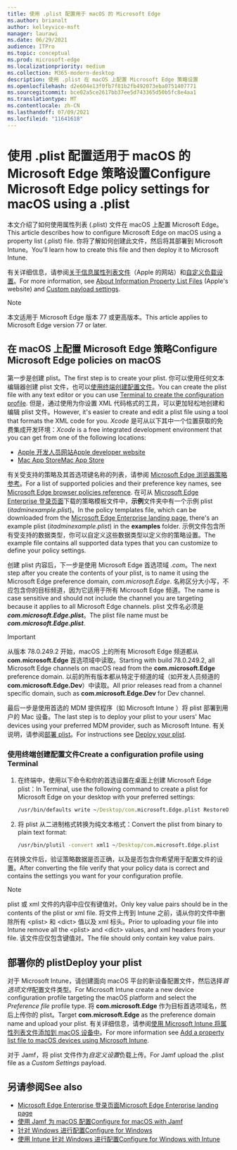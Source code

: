 ```yaml
---
title: 使用 .plist 配置用于 macOS 的 Microsoft Edge
ms.author: brianalt
author: kelleyvice-msft
manager: laurawi
ms.date: 06/29/2021
audience: ITPro
ms.topic: conceptual
ms.prod: microsoft-edge
ms.localizationpriority: medium
ms.collection: M365-modern-desktop
description: 使用 .plist 在 macOS 上配置 Microsoft Edge 策略设置
ms.openlocfilehash: d2e604e13f0fb7f81b2fb492073eba0751407771
ms.sourcegitcommit: bce02a5ce2617bb37ee5d743365d50b5fc8e4aa1
ms.translationtype: MT
ms.contentlocale: zh-CN
ms.lasthandoff: 07/09/2021
ms.locfileid: "11641618"
---
```

# <a name="configure-microsoft-edge-policy-settings-for-macos-using-a-plist"></a><span data-ttu-id="48e04-103">使用 .plist 配置适用于 macOS 的 Microsoft Edge 策略设置</span><span class="sxs-lookup"><span data-stu-id="48e04-103">Configure Microsoft Edge policy settings for macOS using a .plist</span></span>

<span data-ttu-id="48e04-104">本文介绍了如何使用属性列表 (.plist) 文件在 macOS 上配置 Microsoft Edge。</span><span class="sxs-lookup"><span data-stu-id="48e04-104">This article describes how to configure Microsoft Edge on macOS using a property list (.plist) file.</span></span> <span data-ttu-id="48e04-105">你将了解如何创建此文件，然后将其部署到 Microsoft Intune。</span><span class="sxs-lookup"><span data-stu-id="48e04-105">You'll learn how to create this file and then deploy it to Microsoft Intune.</span></span>

<span data-ttu-id="48e04-106">有关详细信息，请参阅[关于信息属性列表文件](https://developer.apple.com/library/archive/documentation/General/Reference/InfoPlistKeyReference/Articles/AboutInformationPropertyListFiles.html)（Apple 的网站）和[自定义负载设置](https://support.apple.com/guide/mdm/custom-mdm9abbdbe7/1/web/1)。</span><span class="sxs-lookup"><span data-stu-id="48e04-106">For more information, see [About Information Property List Files](https://developer.apple.com/library/archive/documentation/General/Reference/InfoPlistKeyReference/Articles/AboutInformationPropertyListFiles.html) (Apple's website) and [Custom payload settings](https://support.apple.com/guide/mdm/custom-mdm9abbdbe7/1/web/1).</span></span>

> [!NOTE]
> <span data-ttu-id="48e04-107">本文适用于 Microsoft Edge 版本 77 或更高版本。</span><span class="sxs-lookup"><span data-stu-id="48e04-107">This article applies to Microsoft Edge version 77 or later.</span></span>

## <a name="configure-microsoft-edge-policies-on-macos"></a><span data-ttu-id="48e04-108">在 macOS 上配置 Microsoft Edge 策略</span><span class="sxs-lookup"><span data-stu-id="48e04-108">Configure Microsoft Edge policies on macOS</span></span>

<span data-ttu-id="48e04-109">第一步是创建 plist。</span><span class="sxs-lookup"><span data-stu-id="48e04-109">The first step is to create your plist.</span></span> <span data-ttu-id="48e04-110">你可以使用任何文本编辑器创建 plist 文件，也可以[使用终端创建配置文件](#create-a-configuration-profile-using-terminal)。</span><span class="sxs-lookup"><span data-stu-id="48e04-110">You can create the plist file with any text editor or you can use [Terminal to create the configuration profile](#create-a-configuration-profile-using-terminal).</span></span> <span data-ttu-id="48e04-111">但是，通过使用为你设置 XML 代码格式的工具，可以更加轻松地创建和编辑 plist 文件。</span><span class="sxs-lookup"><span data-stu-id="48e04-111">However, it's easier to create and edit a plist file using a tool that formats the XML code for you.</span></span> <span data-ttu-id="48e04-112">*Xcode* 是可从以下其中一个位置获取的免费集成开发环境：</span><span class="sxs-lookup"><span data-stu-id="48e04-112">*Xcode* is a free integrated development environment that you can get from one of the following locations:</span></span>

- [<span data-ttu-id="48e04-113">Apple 开发人员网站</span><span class="sxs-lookup"><span data-stu-id="48e04-113">Apple developer website</span></span>](https://developer.apple.com/xcode/)
- [<span data-ttu-id="48e04-114">Mac App Store</span><span class="sxs-lookup"><span data-stu-id="48e04-114">Mac App Store</span></span>](https://apps.apple.com/app/xcode/id497799835?mt=12)

<span data-ttu-id="48e04-115">有关受支持的策略及其首选项键名称的列表，请参阅 [Microsoft Edge 浏览器策略参考](microsoft-edge-policies.md)。</span><span class="sxs-lookup"><span data-stu-id="48e04-115">For a list of supported policies and their preference key names, see [Microsoft Edge browser policies reference](microsoft-edge-policies.md).</span></span> <span data-ttu-id="48e04-116">在可从 [Microsoft Edge Enterprise 登录页面](https://aka.ms/EdgeEnterprise)下载的策略模板文件中，**示例**文件夹中有一个示例 plist (*itadminexample.plist*)。</span><span class="sxs-lookup"><span data-stu-id="48e04-116">In the policy templates file, which can be downloaded from the [Microsoft Edge Enterprise landing page](https://aka.ms/EdgeEnterprise), there's an example plist (*itadminexample.plist*) in the **examples** folder.</span></span> <span data-ttu-id="48e04-117">示例文件包含所有受支持的数据类型，你可以自定义这些数据类型以定义你的策略设置。</span><span class="sxs-lookup"><span data-stu-id="48e04-117">The example file contains all supported data types that you can customize to define your policy settings.</span></span> 

<span data-ttu-id="48e04-118">创建 plist 内容后，下一步是使用 Microsoft Edge 首选项域 *.com*。</span><span class="sxs-lookup"><span data-stu-id="48e04-118">The next step after you create the contents of your plist, is to name it using the Microsoft Edge preference domain, *com.microsoft.Edge*.</span></span> <span data-ttu-id="48e04-119">名称区分大小写，不应包含你的目标频道，因为它适用于所有 Microsoft Edge 频道。</span><span class="sxs-lookup"><span data-stu-id="48e04-119">The name is case sensitive and should not include the channel you are targeting because it applies to all Microsoft Edge channels.</span></span> <span data-ttu-id="48e04-120">plist 文件名必须是 **_com.microsoft.Edge.plist_**。</span><span class="sxs-lookup"><span data-stu-id="48e04-120">The plist file name must be **_com.microsoft.Edge.plist_**.</span></span>

> [!IMPORTANT]
> <span data-ttu-id="48e04-121">从版本 78.0.249.2 开始，macOS 上的所有 Microsoft Edge 频道都从 **com.microsoft.Edge** 首选项域中读取。</span><span class="sxs-lookup"><span data-stu-id="48e04-121">Starting with build 78.0.249.2, all Microsoft Edge channels on macOS read from the **com.microsoft.Edge** preference domain.</span></span> <span data-ttu-id="48e04-122">以前的所有版本都从特定于频道的域（如开发人员频道的 **com.microsoft.Edge.Dev**）中读取。</span><span class="sxs-lookup"><span data-stu-id="48e04-122">All prior releases read from a channel specific domain, such as **com.microsoft.Edge.Dev** for Dev channel.</span></span>

<span data-ttu-id="48e04-123">最后一步是使用首选的 MDM 提供程序（如 Microsoft Intune ）将 plist 部署到用户的 Mac 设备。</span><span class="sxs-lookup"><span data-stu-id="48e04-123">The last step is to deploy your plist to your users' Mac devices using your preferred MDM provider, such as Microsoft Intune.</span></span> <span data-ttu-id="48e04-124">有关说明，请参阅[部署 plist](#deploy-your-plist)。</span><span class="sxs-lookup"><span data-stu-id="48e04-124">For instructions see [Deploy your plist](#deploy-your-plist).</span></span>

### <a name="create-a-configuration-profile-using-terminal"></a><span data-ttu-id="48e04-125">使用终端创建配置文件</span><span class="sxs-lookup"><span data-stu-id="48e04-125">Create a configuration profile using Terminal</span></span>

1. <span data-ttu-id="48e04-126">在终端中，使用以下命令和你的首选设置在桌面上创建 Microsoft Edge plist：</span><span class="sxs-lookup"><span data-stu-id="48e04-126">In Terminal, use the following command to create a plist for Microsoft Edge on your desktop with your preferred settings:</span></span>

   ```cmd
   /usr/bin/defaults write ~/Desktop/com.microsoft.Edge.plist RestoreOnStartup -int 1
   ```

2. <span data-ttu-id="48e04-127">将 plist 从二进制格式转换为纯文本格式：</span><span class="sxs-lookup"><span data-stu-id="48e04-127">Convert the plist from binary to plain text format:</span></span>

   ```cmd
   /usr/bin/plutil -convert xml1 ~/Desktop/com.microsoft.Edge.plist
   ```

<span data-ttu-id="48e04-128">在转换文件后，验证策略数据是否正确，以及是否包含你希望用于配置文件的设置。</span><span class="sxs-lookup"><span data-stu-id="48e04-128">After converting the file verify that your policy data is correct and contains the settings you want for your configuration profile.</span></span>

> [!NOTE]
> <span data-ttu-id="48e04-129">plist 或 xml 文件的内容中应仅有键值对。</span><span class="sxs-lookup"><span data-stu-id="48e04-129">Only key value pairs should be in the contents of the plist or xml file.</span></span> <span data-ttu-id="48e04-130">将文件上传到 Intune 之前，请从你的文件中删除所有 \<plist> 和 \<dict> 值以及 xml 标头。</span><span class="sxs-lookup"><span data-stu-id="48e04-130">Prior to uploading your file into Intune remove all the \<plist> and \<dict> values, and xml headers from your file.</span></span> <span data-ttu-id="48e04-131">该文件应仅包含键值对。</span><span class="sxs-lookup"><span data-stu-id="48e04-131">The file should only contain key value pairs.</span></span>

## <a name="deploy-your-plist"></a><span data-ttu-id="48e04-132">部署你的 plist</span><span class="sxs-lookup"><span data-stu-id="48e04-132">Deploy your plist</span></span>

<span data-ttu-id="48e04-133">对于 Microsoft Intune，请创建面向 macOS 平台的新设备配置文件，然后选择*首选项文件*配置文件类型。</span><span class="sxs-lookup"><span data-stu-id="48e04-133">For Microsoft Intune create a new device configuration profile targeting the macOS platform and select the *Preference file* profile type.</span></span> <span data-ttu-id="48e04-134">将 **com.microsoft.Edge** 作为目标首选项域名，然后上传你的 plist。</span><span class="sxs-lookup"><span data-stu-id="48e04-134">Target **com.microsoft.Edge** as the preference domain name and upload your plist.</span></span> <span data-ttu-id="48e04-135">有关详细信息，请参阅[使用 Microsoft Intune 将属性列表文件添加到 macOS 设备中](/intune/configuration/preference-file-settings-macos)。</span><span class="sxs-lookup"><span data-stu-id="48e04-135">For more information see [Add a property list file to macOS devices using Microsoft Intune](/intune/configuration/preference-file-settings-macos).</span></span>

<span data-ttu-id="48e04-136">对于 Jamf，将 plist 文件作为*自定义设置*负载上传。</span><span class="sxs-lookup"><span data-stu-id="48e04-136">For Jamf upload the .plist file as a *Custom Settings* payload.</span></span>

## <a name="see-also"></a><span data-ttu-id="48e04-137">另请参阅</span><span class="sxs-lookup"><span data-stu-id="48e04-137">See also</span></span>

- [<span data-ttu-id="48e04-138">Microsoft Edge Enterprise 登录页面</span><span class="sxs-lookup"><span data-stu-id="48e04-138">Microsoft Edge Enterprise landing page</span></span>](https://aka.ms/EdgeEnterprise)
- [<span data-ttu-id="48e04-139">使用 Jamf 为 macOS 配置</span><span class="sxs-lookup"><span data-stu-id="48e04-139">Configure for macOS with Jamf</span></span>](configure-microsoft-edge-on-mac-jamf.md)
- [<span data-ttu-id="48e04-140">针对 Windows 进行配置</span><span class="sxs-lookup"><span data-stu-id="48e04-140">Configure for Windows</span></span>](configure-microsoft-edge.md)
- [<span data-ttu-id="48e04-141">使用 Intune 针对 Windows 进行配置</span><span class="sxs-lookup"><span data-stu-id="48e04-141">Configure for Windows with Intune</span></span>](configure-edge-with-intune.md)